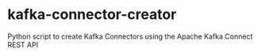 # kafka-connector-creator
Python script to create Kafka Connectors using the Apache Kafka Connect REST API
